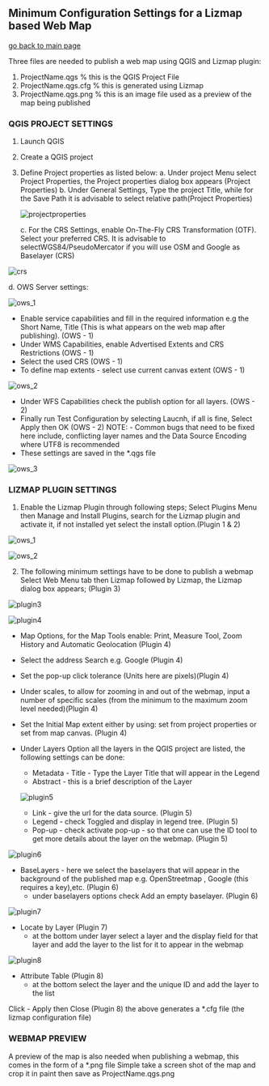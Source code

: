 ## Minimum Configuration Settings for a Lizmap based Web Map

[go back to main page](README.md)

Three files are needed to publish a web map using QGIS and Lizmap plugin:

1. ProjectName.qgs	        % this is the QGIS Project File
2. ProjectName.qgs.cfg		% this is generated using Lizmap 
3. ProjectName.qgs.png		% this is an image file used as a preview of the map being published

### QGIS PROJECT SETTINGS

1. Launch QGIS
2. Create a QGIS project
3. Define Project properties as listed below:
   a. Under project Menu select Project Properties, the Project properties dialog box appears (Project Properties)
   b. Under General Settings, Type the project Title, while for the Save Path it is advisable to select relative path(Project Properties)
   
   ![projectproperties](images/projectproperties.png)

   c. For the CRS Settings, enable On-The-Fly CRS Transformation (OTF). Select your preferred CRS. It is advisable to selectWGS84/PseudoMercator if you will use OSM and Google as Baselayer (CRS)
   
  ![crs](images/crs.png)

  d. OWS Server settings:
  
  ![ows_1](images/ows_1.png)

- Enable service capabilities and fill in the required information e.g the Short Name, Title (This is what appears on the web map after publishing). (OWS - 1)
- Under WMS Capabilities, enable Advertised Extents and CRS Restrictions (OWS - 1)
- Select the used CRS (OWS - 1)
- To define map extents - select use current canvas extent (OWS - 1)

![ows_2](images/ows_2.png)

- Under WFS Capabilities check the publish option for all layers. (OWS - 2)
- Finally run Test Configuration by selecting Laucnh, if all is fine, Select Apply then OK (OWS - 2)
  NOTE: - Common bugs that need to be fixed here include, conflicting layer names and the Data Source Encoding where UTF8 is recommended
- These settings are saved in the *.qgs file

![ows_3](images/ows_3.png)
	
### LIZMAP PLUGIN SETTINGS

1. Enable the Lizmap Plugin through following steps; Select Plugins Menu then Manage and Install Plugins, search for the Lizmap plugin and activate it, if not installed yet select the install option.(Plugin 1 & 2)

![ows_1](images/ows_1.png)

![ows_2](images/ows_2.png)

2. The following minimum settings have to be done to publish a webmap
Select Web Menu tab then Lizmap followed by Lizmap, the Lizmap dialog box appears; (Plugin 3) 

![plugin3](images/plugin3.png)

![plugin4](images/plugin4.png)

   * Map Options, for the Map Tools enable: Print, Measure Tool, Zoom History and Automatic Geolocation (Plugin 4) 
   * Select the address Search e.g. Google (Plugin 4) 
   * Set the pop-up click tolerance (Units here are pixels)(Plugin 4) 
   * Under scales, to allow for zooming in and out of the webmap, input a number of specific scales (from the minimum to the maximum zoom level needed)(Plugin 4) 
   * Set the Initial Map extent either by using: set from project properties or set from map canvas. (Plugin 4) 
   * Under Layers Option all the layers in the QGIS project are listed, the following settings can be done:
       - Metadata - Title - Type the Layer Title that will appear in the Legend
       - Abstract - this is a brief description of the Layer 
       
       ![plugin5](images/plugin5.png)
       
       - Link - give the url for the data source. (Plugin 5) 
       - Legend - check Toggled and display in legend tree. (Plugin 5) 
       - Pop-up - check activate pop-up - so that one can use the ID tool to get more details about the layer on the webmap. (Plugin 5)
       
   ![plugin6](images/plugin6.png)
       
   * BaseLayers - here we select the baselayers that will appear in the background of the published map e.g. OpenStreetmap , Google (this requires a key),etc. (Plugin 6) 
       - under baselayers options check Add an empty baselayer. (Plugin 6) 
       
   ![plugin7](images/plugin7.png)
       
   * Locate by Layer (Plugin 7) 
       - at the bottom under layer select a layer and the display field for that layer and add the layer to the list for it to appear in the webmap
       
   ![plugin8](images/plugin8.png)
       
   * Attribute Table (Plugin 8) 
       - at the bottom select the layer and the unique ID and add the layer to the list 
		
Click - Apply then Close (Plugin 8) 
the above generates a *.cfg file (the lizmap configuration file)
		 
### WEBMAP PREVIEW

A preview of the map is also needed when publishing a webmap, this comes in the form of a *.png file
Simple take a screen shot of the map and crop it in paint then save as ProjectName.qgs.png
